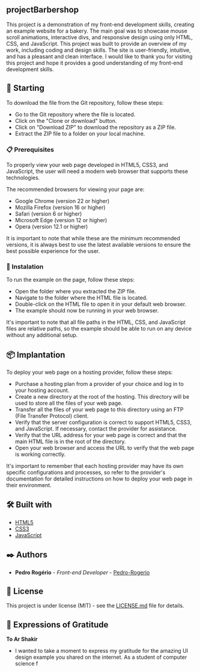 ## projectBarbershop

This project is a demonstration of my front-end development skills, creating an example website for a bakery. The main goal was to showcase mouse scroll animations, interactive divs, and responsive design using only HTML, CSS, and JavaScript. This project was built to provide an overview of my work, including coding and design skills. The site is user-friendly, intuitive, and has a pleasant and clean interface. I would like to thank you for visiting this project and hope it provides a good understanding of my front-end development skills.

## 🚀 Starting

To download the file from the Git repository, follow these steps:

* Go to the Git repository where the file is located.
* Click on the "Clone or download" button.
* Click on "Download ZIP" to download the repository as a ZIP file.
* Extract the ZIP file to a folder on your local machine.

### 📋 Prerequisites

To properly view your web page developed in HTML5, CSS3, and JavaScript, the user will need a modern web browser that supports these technologies.

The recommended browsers for viewing your page are:

* Google Chrome (version 22 or higher)
* Mozilla Firefox (version 16 or higher)
* Safari (version 6 or higher)
* Microsoft Edge (version 12 or higher)
* Opera (version 12.1 or higher)

It is important to note that while these are the minimum recommended versions, it is always best to use the latest available versions to ensure the best possible experience for the user.

### 🔧 Instalation

To run the example on the page, follow these steps:

* Open the folder where you extracted the ZIP file.
* Navigate to the folder where the HTML file is located.
* Double-click on the HTML file to open it in your default web browser.
* The example should now be running in your web browser.

It's important to note that all file paths in the HTML, CSS, and JavaScript files are relative paths, so the example should be able to run on any device without any additional setup.

## 📦 Implantation

To deploy your web page on a hosting provider, follow these steps:

* Purchase a hosting plan from a provider of your choice and log in to your hosting account.
* Create a new directory at the root of the hosting. This directory will be used to store all the files of your web page.
* Transfer all the files of your web page to this directory using an FTP (File Transfer Protocol) client.
* Verify that the server configuration is correct to support HTML5, CSS3, and JavaScript. If necessary, contact the provider for assistance.
* Verify that the URL address for your web page is correct and that the main HTML file is in the root of the directory.
* Open your web browser and access the URL to verify that the web page is working correctly.

It's important to remember that each hosting provider may have its own specific configurations and processes, so refer to the provider's documentation for detailed instructions on how to deploy your web page in their environment.

## 🛠️ Built with

* [HTML5](https://html.spec.whatwg.org/multipage/)
* [CSS3](https://www.w3.org/Style/CSS/Overview.en.html)
* [JavaScript](https://developer.mozilla.org/pt-BR/docs/Web/JavaScript)

## ✒️ Authors

* **Pedro Rogério** - *Front-end Developer* - [Pedro-Rogerio](https://github.com/Pedro-Rogerio)


## 📄 License

This project is under license (MIT) - see the [LICENSE.md](https://github.com/Pedro-Rogerio/projectBakery/blob/main/LICENSE.MD) file for details.

## 🎁 Expressions of Gratitude

**To Ar Shakir**

* I wanted to take a moment to express my gratitude for the amazing UI design example you shared on the internet. As a student of computer science f